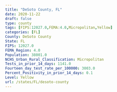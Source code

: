 ```yaml
---
title: "DeSoto County, FL"
date: 2020-11-22
draft: false
type: county
tags: [FIPS:12027.0,FEMA:4.0,Micropolitan,Yellow]
categories: [FL]
County: DeSoto County
State: FL
FIPS: 12027.0
FEMA_Region: 4.0
Population: 38001.0
NCHS_Urban_Rural_Classification: Micropolitan
Tests_in_prior_14_days: 1141.0
Fourteen_day_test_rate_per_100000: 3003.0
Percent_Positivity_in_prior_14_days: 0.1
Level: Yellow
url: /states/FL/desoto-county
---
```



